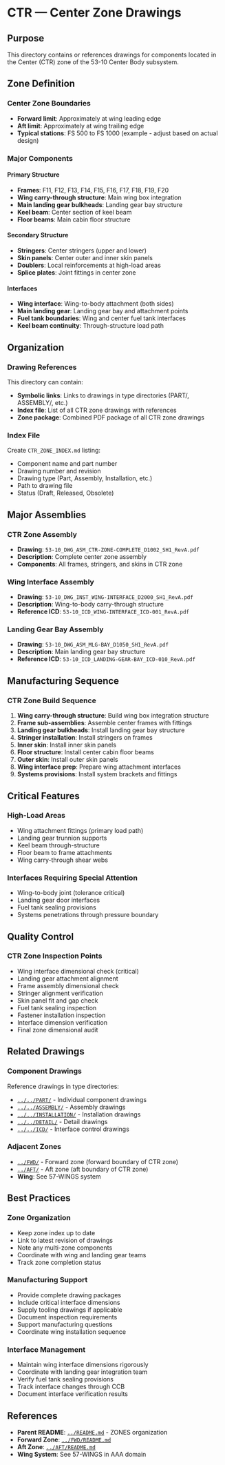 # CTR — Center Zone Drawings

## Purpose

This directory contains or references drawings for components located in the Center (CTR) zone of the 53-10 Center Body subsystem.

## Zone Definition

### Center Zone Boundaries
- **Forward limit**: Approximately at wing leading edge
- **Aft limit**: Approximately at wing trailing edge
- **Typical stations**: FS 500 to FS 1000 (example - adjust based on actual design)

### Major Components

#### Primary Structure
- **Frames**: F11, F12, F13, F14, F15, F16, F17, F18, F19, F20
- **Wing carry-through structure**: Main wing box integration
- **Main landing gear bulkheads**: Landing gear bay structure
- **Keel beam**: Center section of keel beam
- **Floor beams**: Main cabin floor structure

#### Secondary Structure
- **Stringers**: Center stringers (upper and lower)
- **Skin panels**: Center outer and inner skin panels
- **Doublers**: Local reinforcements at high-load areas
- **Splice plates**: Joint fittings in center zone

#### Interfaces
- **Wing interface**: Wing-to-body attachment (both sides)
- **Main landing gear**: Landing gear bay and attachment points
- **Fuel tank boundaries**: Wing and center fuel tank interfaces
- **Keel beam continuity**: Through-structure load path

## Organization

### Drawing References
This directory can contain:
- **Symbolic links**: Links to drawings in type directories (PART/, ASSEMBLY/, etc.)
- **Index file**: List of all CTR zone drawings with references
- **Zone package**: Combined PDF package of all CTR zone drawings

### Index File
Create `CTR_ZONE_INDEX.md` listing:
- Component name and part number
- Drawing number and revision
- Drawing type (Part, Assembly, Installation, etc.)
- Path to drawing file
- Status (Draft, Released, Obsolete)

## Major Assemblies

### CTR Zone Assembly
- **Drawing**: `53-10_DWG_ASM_CTR-ZONE-COMPLETE_D1002_SH1_RevA.pdf`
- **Description**: Complete center zone assembly
- **Components**: All frames, stringers, and skins in CTR zone

### Wing Interface Assembly
- **Drawing**: `53-10_DWG_INST_WING-INTERFACE_D2000_SH1_RevA.pdf`
- **Description**: Wing-to-body carry-through structure
- **Reference ICD**: `53-10_ICD_WING-INTERFACE_ICD-001_RevA.pdf`

### Landing Gear Bay Assembly
- **Drawing**: `53-10_DWG_ASM_MLG-BAY_D1050_SH1_RevA.pdf`
- **Description**: Main landing gear bay structure
- **Reference ICD**: `53-10_ICD_LANDING-GEAR-BAY_ICD-010_RevA.pdf`

## Manufacturing Sequence

### CTR Zone Build Sequence
1. **Wing carry-through structure**: Build wing box integration structure
2. **Frame sub-assemblies**: Assemble center frames with fittings
3. **Landing gear bulkheads**: Install landing gear bay structure
4. **Stringer installation**: Install stringers on frames
5. **Inner skin**: Install inner skin panels
6. **Floor structure**: Install center cabin floor beams
7. **Outer skin**: Install outer skin panels
8. **Wing interface prep**: Prepare wing attachment interfaces
9. **Systems provisions**: Install system brackets and fittings

## Critical Features

### High-Load Areas
- Wing attachment fittings (primary load path)
- Landing gear trunnion supports
- Keel beam through-structure
- Floor beam to frame attachments
- Wing carry-through shear webs

### Interfaces Requiring Special Attention
- Wing-to-body joint (tolerance critical)
- Landing gear door interfaces
- Fuel tank sealing provisions
- Systems penetrations through pressure boundary

## Quality Control

### CTR Zone Inspection Points
- Wing interface dimensional check (critical)
- Landing gear attachment alignment
- Frame assembly dimensional check
- Stringer alignment verification
- Skin panel fit and gap check
- Fuel tank sealing inspection
- Fastener installation inspection
- Interface dimension verification
- Final zone dimensional audit

## Related Drawings

### Component Drawings
Reference drawings in type directories:
- [`../../PART/`](../../PART/) - Individual component drawings
- [`../../ASSEMBLY/`](../../ASSEMBLY/) - Assembly drawings
- [`../../INSTALLATION/`](../../INSTALLATION/) - Installation drawings
- [`../../DETAIL/`](../../DETAIL/) - Detail drawings
- [`../../ICD/`](../../ICD/) - Interface control drawings

### Adjacent Zones
- [`../FWD/`](../FWD/) - Forward zone (forward boundary of CTR zone)
- [`../AFT/`](../AFT/) - Aft zone (aft boundary of CTR zone)
- **Wing**: See 57-WINGS system

## Best Practices

### Zone Organization
- Keep zone index up to date
- Link to latest revision of drawings
- Note any multi-zone components
- Coordinate with wing and landing gear teams
- Track zone completion status

### Manufacturing Support
- Provide complete drawing packages
- Include critical interface dimensions
- Supply tooling drawings if applicable
- Document inspection requirements
- Support manufacturing questions
- Coordinate wing installation sequence

### Interface Management
- Maintain wing interface dimensions rigorously
- Coordinate with landing gear integration team
- Verify fuel tank sealing provisions
- Track interface changes through CCB
- Document interface verification results

## References

- **Parent README**: [`../README.md`](../README.md) - ZONES organization
- **Forward Zone**: [`../FWD/README.md`](../FWD/README.md)
- **Aft Zone**: [`../AFT/README.md`](../AFT/README.md)
- **Wing System**: See 57-WINGS in AAA domain

